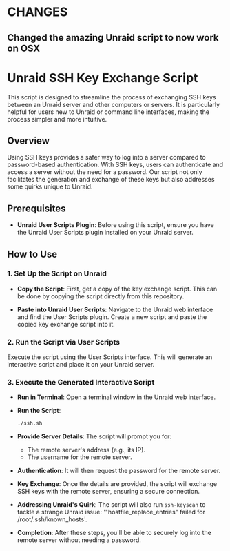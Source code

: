 # CHANGES

## Changed the amazing Unraid script to now work on OSX

# Unraid SSH Key Exchange Script

This script is designed to streamline the process of exchanging SSH keys between an Unraid server and other computers or servers. It is particularly helpful for users new to Unraid or command line interfaces, making the process simpler and more intuitive.

## Overview

Using SSH keys provides a safer way to log into a server compared to password-based authentication. With SSH keys, users can authenticate and access a server without the need for a password. Our script not only facilitates the generation and exchange of these keys but also addresses some quirks unique to Unraid.

## Prerequisites

- **Unraid User Scripts Plugin**: Before using this script, ensure you have the Unraid User Scripts plugin installed on your Unraid server.

## How to Use

### 1. Set Up the Script on Unraid

- **Copy the Script**: First, get a copy of the key exchange script. This can be done by copying the script directly from this repository.
  
- **Paste into Unraid User Scripts**: Navigate to the Unraid web interface and find the User Scripts plugin. Create a new script and paste the copied key exchange script into it.

### 2. Run the Script via User Scripts

Execute the script using the User Scripts interface. This will generate an interactive script and place it on your Unraid server.

### 3. Execute the Generated Interactive Script

- **Run in Terminal**: Open a terminal window in the Unraid web interface.

- **Run the Script**: 
  ```bash
  ./ssh.sh

- **Provide Server Details**: The script will prompt you for:
  - The remote server's address (e.g., its IP).
  - The username for the remote server.

- **Authentication**: It will then request the password for the remote server.

- **Key Exchange**: Once the details are provided, the script will exchange SSH keys with the remote server, ensuring a secure connection.

- **Addressing Unraid's Quirk**: The script will also run `ssh-keyscan` to tackle a strange Unraid issue: '"hostfile_replace_entries" failed for /root/.ssh/known_hosts'.

- **Completion**: After these steps, you'll be able to securely log into the remote server without needing a password.

